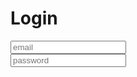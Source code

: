 <!doctype html>
<html>
<body>
<h1>Login</h1>
<input type="text"
placeholder="email">
<br>
<input type="password"
placeholder="password"
<body>
<html>
